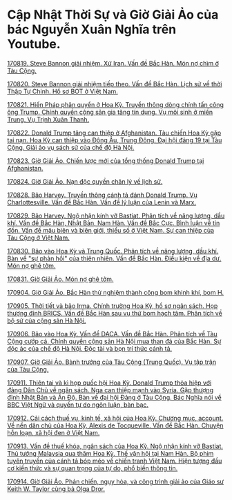 # Cập Nhật Thời Sự và Giờ Giải Ảo của bác Nguyễn Xuân Nghĩa trên Youtube.

[170819. Steve Bannon giải nhiệm. Xứ Iran. Vấn đề Bắc Hàn. Món nợ chìm ở Tàu Cộng.](https://www.youtube.com/watch?v=adjKPMG6SUI)

[170820. Steve Bannon giải nhiệm tiếp theo. Vấn đề Bắc Hàn. Lịch sử về thời Thập Tự Chinh. Hồ sơ BOT ở Việt Nam.](https://www.youtube.com/watch?v=ZzMe90vzYXk)

[170821. Hiến Pháp phân quyền ở Hoa Kỳ. Truyền thông dòng chính tấn công ông Trump. Chính quyền cộng sản gia tăng tín dụng. Vụ môi sinh ở miền Trung. Vụ Trịnh Xuân Thanh.](https://www.youtube.com/watch?v=xnbVXSt-NjY)

[170822. Donald Trump tăng can thiệp ở Afghanistan. Tàu chiến Hoa Kỳ gặp tai nạn. Hoa Kỳ can thiệp vào Đông Âu, Trung Đông. Đại hội đảng 19 tại Tàu Cộng. Giải ảo vụ sách sử của chế độ Hà Nội.](https://www.youtube.com/watch?v=MLJ9HaVNbLo)

[170823. Giờ Giải Ảo. Chiến lược mới của tổng thống Donald Trump tại Afghanistan.](https://www.youtube.com/watch?v=gXS16P49LFI)

[170824. Giờ Giải Ảo. Nạn độc quyền chân lý về lịch sử.](https://www.youtube.com/watch?v=s7-1P8I2svY)

[170828. Bão Harvey. Truyền thông cánh tả đánh Donald Trump. Vụ Charlottesville. Vấn đề Bắc Hàn. Vấn đề lý luận của Lenin và Marx.](https://www.youtube.com/watch?v=xUdGLIosC10)

[170829. Bão Harvey. Ngộ nhận kính vỡ Bastiat. Phân tích về năng lượng, dầu khí. Vấn đề Bắc Hàn, Nhật Bản, Nam Hàn. Vấn đề Bắc Cực. Bình luận về tin đồn. Vấn đề mậu biên và biên giới, thiểu số ở Việt Nam. Sự can thiệp của Tàu Cộng ở Việt Nam.](https://www.youtube.com/watch?v=WOnZ-DtXpqU)

[170830. Bão vào Hoa Kỳ và Trung Quốc. Phân tích về năng lượng, dầu khí. Bàn về "sự phản hồi" của thiên nhiên. Vấn đề Bắc Hàn. Điều kiện về địa dư. Món nợ ghê tởm.](https://www.youtube.com/watch?v=cPYsf8jCaQc)

[170831. Giờ Giải Ảo. Món nợ ghê tởm.](https://www.youtube.com/watch?v=psjKs6HCnDQ)

[170904. Giờ Giải Ảo. Bắc Hàn thử nghiệm thành công bom khinh khí, bom H.](https://www.youtube.com/watch?v=aQzTpdbe4sU)

[170905. Thời tiết và bão Irma. Chính trường Hoa Kỳ, hồ sơ ngân sách. Họp thượng đỉnh BRICS. Vấn đề Bắc Hàn sau vụ thử bom hạch tâm. Phân tích về bộ sử của cộng sản Hà Nội.](https://www.youtube.com/watch?v=fNIfGUdI4Aw)

[170906. Bão vào Hoa Kỳ. Vấn đề DACA. Vấn đề Bắc Hàn. Phân tích về Tàu Cộng cướp cá. Chính quyền cộng sản Hà Nội mua than đá của Bắc Hàn. Sự độc ác của chế độ Hà Nội. Độc tài và bọn trí thức cánh tả.](https://www.youtube.com/watch?v=KHMquToK6wk)

[170907. Giờ Giải Ảo. Bành trướng của Tàu Cộng (Trung Quốc). Vụ tập trận của Tàu Cộng.](https://www.youtube.com/watch?v=hxbq8RK3xRw)

[170911. Thiên tai và kì họp quốc hội Hoa Kỳ. Donald Trump thỏa hiệp với đảng Dân Chủ về ngân sách. Nga can thiệp mạnh vào Syria. Gặp thượng đỉnh Nhật Bản và Ấn Độ. Bàn về đại hội Đảng ở Tàu Cộng. Bác Nghĩa nói về BBC Việt Ngữ và quyền tự do ngôn luận, bàn bạc.](https://www.youtube.com/watch?v=_njfmQY168g)

[170912. Cải cách thuế vụ, kinh tế, xã hội của Hoa Kỳ. Chương mục, account. Về nền dân chủ của Hoa Kỳ, Alexis de Tocqueville. Vấn đề Bắc Hàn. Chuyện hỗn loạn, xã hội đen ở Việt Nam.](https://www.youtube.com/watch?v=ZEqlrssahoE)

[170913. Vấn đề thuế khóa, ngân sách của Hoa Kỳ. Ngộ nhận kính vỡ Bastiat. Thủ tướng Malaysia qua thăm Hoa Kỳ. Thế vận hội tại Nam Hàn. Bộ phim tuyên truyền của cánh tả bóp méo về chiến tranh Việt Nam. Hiện tượng đầu cơ kiến thức và sự quan trọng của tự do, phổ biến thông tin.](https://www.youtube.com/watch?v=9A5uTgymOW4)

[170914. Giờ Giải Ảo. Phản chiến, ngụy hòa, và công trình giải ảo của Giáo sư Keith W. Taylor cùng bà Olga Dror.](https://www.youtube.com/watch?v=STEC8CZXsc4)


